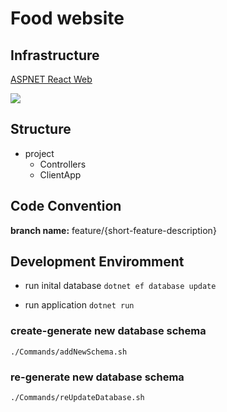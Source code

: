 # Food website

## Infrastructure

[ASPNET React Web](https://learn.microsoft.com/en-us/aspnet/mvc/overview/getting-started/introduction/getting-started)

![](https://itzone.com.vn/wp-content/uploads/2020/03/db5d517f-b0a9-4c2f-870a-3d688ede10cc.png)

## Structure

- project
  - Controllers
  - ClientApp

## Code Convention

**branch name:** feature/{short-feature-description}

## Development Enviromment


- run inital database
  `dotnet ef database update`

- run application
  `dotnet run`


### create-generate new database schema
`./Commands/addNewSchema.sh`

### re-generate new database schema

`./Commands/reUpdateDatabase.sh`

